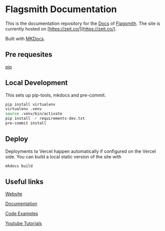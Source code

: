 # Flagsmith Documentation

This is the documentation repository for the [Docs](https://docs.flagsmith.com/) of [Flagsmith](https://flagsmith.com/).
The site is currently hosted on [https://zeit.co/](https://zeit.co/).

Built with [MKDocs](https://www.mkdocs.org/).

## Pre requesites

[pip](https://pip.pypa.io/)

## Local Development

This sets up pip-tools, mkdocs and pre-commit.

```bash
pip install virtualenv
virtualenv .venv
source .venv/bin/activate
pip install -r requirements-dev.txt
pre-commit install
```

## Deploy

Deployments to Vercel happen automatically if configured on the Vercel side. You can build a local static version of the
site with

```bash
mkdocs build
```

## Useful links

[Website](https://flagsmith.com)

[Documentation](https://docs.flagsmith.com/)

[Code Examples](https://github.com/flagsmith/flagsmith-docs)

[Youtube Tutorials](https://www.youtube.com/channel/UCki7GZrOdZZcsV9rAIRchCw)
